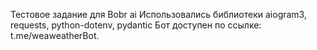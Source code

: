 Тестовое задание для Bobr ai
Использовались библиотеки aiogram3, requests, python-dotenv, pydantic 
Бот доступен по ссылке: t.me/weaweatherBot.
